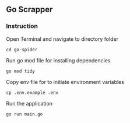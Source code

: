 ## Go Scrapper

### Instruction
Open Terminal and navigate to directory folder
```
cd go-spider
```
Run go mod file for installing dependencies
```
go mod tidy
```
Copy env file for to initiate environment variables
```
cp .env.example .env
```
Run the application
```
go run main.go
```